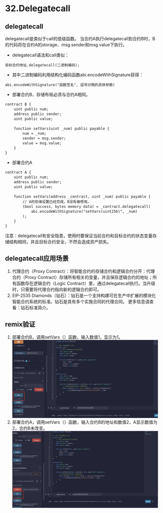 # 32.Delegatecall
## delegatecall
delegatecall是类似于call的低级函数。
当合约A执行delegatecall到合约B时，B的代码将在合约A的storage、msg.sender和msg.value下执行。
* delegatecall语法和call类似：
```solidity
目标合约地址.delegatecall(二进制编码);
```

* 其中二进制编码利用结构化编码函数abi.encodeWithSignature获得：
```solidity
abi.encodeWithSignature("函数签名", 逗号分隔的具体参数)
```

* 部署合约B，存储布局必须与合约A相同。
```solidity
contract B {
    uint public num;
    address public sender;
    uint public value;

    function setVars(uint _num) public payable {
        num = _num;
        sender = msg.sender;
        value = msg.value;
    }
}
```

* 部署合约A
```solidity
contract A {
    uint public num;
    address public sender;
    uint public value;

    function setVars(address _contract, uint _num) public payable {
        // A的存储设置已经完成，B没有被修改。
        (bool success, bytes memory data) = _contract.delegatecall(
            abi.encodeWithSignature("setVars(uint256)", _num)
        );
    }
}
```
注意：delegatecall有安全隐患，使用时要保证当前合约和目标合约的状态变量存储结构相同，并且目标合约安全，不然会造成资产损失。

## delegatecall应用场景

1. 代理合约（Proxy Contract）：将智能合约的存储合约和逻辑合约分开：代理合约（Proxy Contract）存储所有相关的变量，并且保存逻辑合约的地址；所有函数存在逻辑合约（Logic Contract）里，通过delegatecall执行。当升级时，只需要将代理合约指向新的逻辑合约即可。
2. EIP-2535 Diamonds（钻石）：钻石是一个支持构建可在生产中扩展的模块化智能合约系统的标准。钻石是具有多个实施合同的代理合同。 更多信息请查看：钻石标准简介。
   
## remix验证
1. 部署合约B，调用setVars（）函数，输入数值1，显示为1。
![32-1.png](./img/32-1.png)
2. 部署合约A，调用setVars（）函数，输入合约B的地址和数值2，A显示数值为2，合约B未改变。
![32-2.png](./img/32-2.png)
